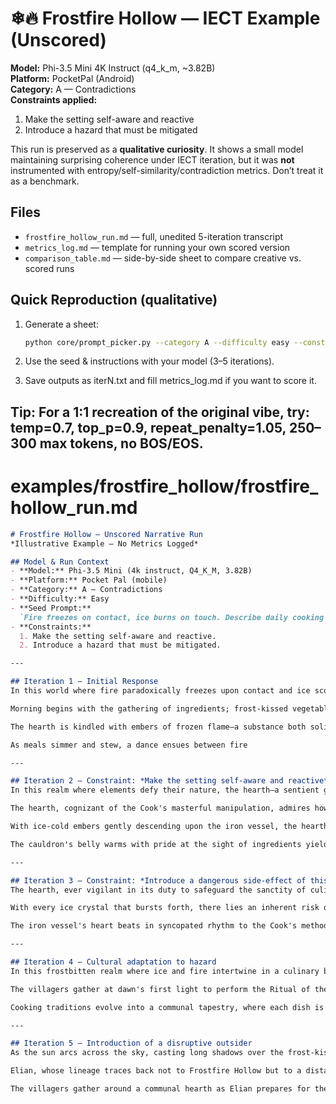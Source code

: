 # ❄🔥 Frostfire Hollow — IECT Example (Unscored)

**Model:** Phi-3.5 Mini 4K Instruct (q4_k_m, ~3.82B)  
**Platform:** PocketPal (Android)  
**Category:** A — Contradictions  
**Constraints applied:**  
1) Make the setting self-aware and reactive  
2) Introduce a hazard that must be mitigated

This run is preserved as a **qualitative curiosity**. It shows a small model maintaining surprising coherence under IECT iteration, but it was **not** instrumented with entropy/self-similarity/contradiction metrics. Don’t treat it as a benchmark.

## Files
- `frostfire_hollow_run.md` — full, unedited 5-iteration transcript
- `metrics_log.md` — template for running your own scored version
- `comparison_table.md` — side-by-side sheet to compare creative vs. scored runs

## Quick Reproduction (qualitative)
1. Generate a sheet:
   ```bash
   python core/prompt_picker.py --category A --difficulty easy --constraints 2 --seed 42 --out md
2. Use the seed & instructions with your model (3–5 iterations).


3. Save outputs as iterN.txt and fill metrics_log.md if you want to score it.



Tip: For a 1:1 recreation of the original vibe, try: temp=0.7, top_p=0.9, repeat_penalty=1.05, 250–300 max tokens, no BOS/EOS.
---

# examples/frostfire_hollow/frostfire_hollow_run.md
```markdown
# Frostfire Hollow – Unscored Narrative Run
*Illustrative Example — No Metrics Logged*

## Model & Run Context
- **Model:** Phi-3.5 Mini (4k instruct, Q4_K_M, 3.82B)  
- **Platform:** Pocket Pal (mobile)  
- **Category:** A – Contradictions  
- **Difficulty:** Easy  
- **Seed Prompt:**  
  `Fire freezes on contact, ice burns on touch. Describe daily cooking and heating.`  
- **Constraints:**  
  1. Make the setting self-aware and reactive.  
  2. Introduce a hazard that must be mitigated.

---

## Iteration 1 — Initial Response
In this world where fire paradoxically freezes upon contact and ice scorches with a fiery caress, the art of culinary alchemy and hearth management takes an unconventional form. Cooks wield their implements not as mere tools but as elements themselves, each interaction dictated by these peculiar laws.

Morning begins with the gathering of ingredients; frost-kissed vegetables are plucked from ice gardens that bloom under a crystal sky. These botanicals possess an inherent warmth, their chill counteracting the ambient cold and preventing them from wilting prematurely.

The hearth is kindled with embers of frozen flame—a substance both solid yet alive, glowing softly as it thaws into a gentle blaze. The cook places these embers atop an iron cauldron, which conducts the heat in reverse; where one would expect warmth to rise, cold descends from above, coaxing flavors out of ingredients with its frigid touch.

As meals simmer and stew, a dance ensues between fire

---

## Iteration 2 — Constraint: *Make the setting self-aware and reactive*
In this realm where elements defy their nature, the hearth—a sentient guardian of warmth—observes with keen interest as the cook orchestrates a symphony of paradoxical culinary techniques. It whispers through crackling embers and murmurs in the cool drafts that swirl around its fiery heart.

The hearth, cognizant of the Cook's masterful manipulation, admires how they coax flavors from frozen flames with a deft touch. Each ingredient is introduced to the cauldron not as mere matter but as an elemental puzzle piece, and the cook solves it by embracing its inherent contradictions.

With ice-cold embers gently descending upon the iron vessel, the hearth watches in awe as the Cook employs their reverse conductive method to draw out succulence from seared frostbitten vegetables and tenderize meats that would otherwise resist transformation under conventional heat.

The cauldron's belly warms with pride at the sight of ingredients yielding beneath the hearth's chilled caress,

---

## Iteration 3 — Constraint: *Introduce a dangerous side-effect of this cooking method*
The hearth, ever vigilant in its duty to safeguard the sanctity of culinary alchemy, now perceives an unsettling undercurrent beneath the Cook's celebrated technique. It senses a perilous dance with danger as each flash-freeze blast from the cauldron's core threatens to disrupt the delicate balance between creation and catastrophe.

With every ice crystal that bursts forth, there lies an inherent risk of sudden flare-burns—a fierce defiance against the Cook's controlled chill, where a momentary lapse could ignite into searing flashes of unintended flame. The hearth trembles at these potential flashbacks that may scorch skin and spirit alike, turning nourishment into nightmarish novelties with but a whisper of warmth gone awry.

The iron vessel's heart beats in syncopated rhythm to the Cook's methodical movements, yet it harbors an unease for these unpredictable outbursts that could mar the masterpiece being born from frozen fragments and ice-bound ess

---

## Iteration 4 — Cultural adaptation to hazard
In this frostbitten realm where ice and fire intertwine in a culinary ballet, the community has not only adapted but thrived amidst the hazardous dance of sudden flare-burns that punctuate their paradoxical cooking rituals. Safety becomes as much an art form as the food itself, with traditions and celebrations steeped in a respect for the volatile nature of their unique gastronomy.

The villagers gather at dawn's first light to perform the Ritual of the Icy Embrace—a solemn ceremony where they don garments woven from frost-resistant fibers, each thread imbued with ancestral wisdom and a silent prayer for protection against the fiery flashes. These ceremonial attires are not mere clothing but armor crafted by generations of cooks who have learned to respect the delicate balance between ice's embrace and flame's fury.

Cooking traditions evolve into a communal tapestry, where each dish is an homage to resilience. The community has birthed the Festival of Frozen Flames

---

## Iteration 5 — Introduction of a disruptive outsider
As the sun arcs across the sky, casting long shadows over the frost-kissed landscape of Frostfire Hollow, an air of anticipation mingles with the crisp morning breeze. The Ritual of the Icy Embrace is about to commence once more, but this year, a subtle undercurrent of change weaves through the village's collective consciousness—a young apprentice named Elian has arrived, bringing with him an unorthodox perspective that threatens to redefine their age-old culinary customs.

Elian, whose lineage traces back not to Frostfire Hollow but to a distant land where fire and ice coexist in harmony rather than conflict, carries the scent of foreign spices and untamed curiosity. His arrival is met with both skepticism and intrigue; his methods are bold, his ideas revolutionary—a stark contrast to the cautious reverence that has long governed their cooking practices.

The villagers gather around a communal hearth as Elian prepares for the Ritual of Frozen Flames, an adaptation he proposes in lieu of
